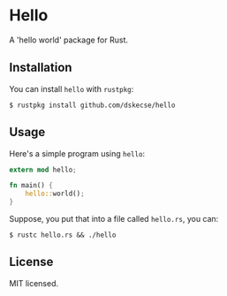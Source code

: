 # Hello

A 'hello world' package for Rust.

## Installation

You can install `hello` with `rustpkg`:

```
$ rustpkg install github.com/dskecse/hello
```

## Usage

Here's a simple program using `hello`:

```rust
extern mod hello;

fn main() {
    hello::world();
}
```

Suppose, you put that into a file called `hello.rs`, you can:

```
$ rustc hello.rs && ./hello
```

## License

MIT licensed.
